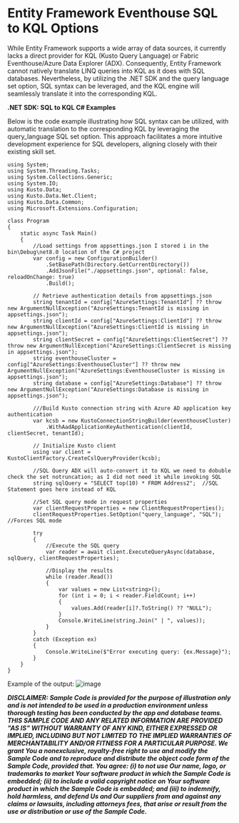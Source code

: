 # Entity Framework Eventhouse SQL to KQL Options
<link rel="icon" href="articles/fabric_16_color.svg" type="image/x-icon" >

While Entity Framework supports a wide array of data sources, it currently lacks a direct provider for KQL (Kusto Query Language) or Fabric Eventhouse/Azure Data Explorer (ADX). Consequently, Entity Framework cannot natively translate LINQ queries into KQL as it does with SQL databases. 
Nevertheless, by utilizing the .NET SDK and the query language set option, SQL syntax can be leveraged, and the KQL engine will seamlessly translate it into the corresponding KQL.

**.NET SDK: SQL to KQL  C# Examples**

Below is the code example illustrating how SQL syntax can be utilized, with automatic translation to the corresponding KQL by leveraging the query_language SQL set option. 
This approach facilitates a more intuitive development experience for SQL developers, aligning closely with their existing skill set.

```
using System;
using System.Threading.Tasks;
using System.Collections.Generic;
using System.IO;
using Kusto.Data;
using Kusto.Data.Net.Client;
using Kusto.Data.Common;
using Microsoft.Extensions.Configuration;

class Program
{
    static async Task Main()
    {
        //Load settings from appsettings.json I stored i in the bin\Debug\net8.0 location of the C# project
        var config = new ConfigurationBuilder()
            .SetBasePath(Directory.GetCurrentDirectory())
            .AddJsonFile("./appsettings.json", optional: false, reloadOnChange: true)
            .Build();

        // Retrieve authentication details from appsettings.json
        string tenantId = config["AzureSettings:TenantId"] ?? throw new ArgumentNullException("AzureSettings:TenantId is missing in appsettings.json");
        string clientId = config["AzureSettings:ClientId"] ?? throw new ArgumentNullException("AzureSettings:ClientId is missing in appsettings.json");
        string clientSecret = config["AzureSettings:ClientSecret"] ?? throw new ArgumentNullException("AzureSettings:ClientSecret is missing in appsettings.json");
        string eventhouseCluster = config["AzureSettings:EventhouseCluster"] ?? throw new ArgumentNullException("AzureSettings:EventhouseCluster is missing in appsettings.json");
        string database = config["AzureSettings:Database"] ?? throw new ArgumentNullException("AzureSettings:Database is missing in appsettings.json");

        ///Build Kusto connection string with Azure AD application key authentication
        var kcsb = new KustoConnectionStringBuilder(eventhouseCluster)
            .WithAadApplicationKeyAuthentication(clientId, clientSecret, tenantId);

        // Initialize Kusto client
        using var client = KustoClientFactory.CreateCslQueryProvider(kcsb);

        //SQL Query ADX will auto-convert it to KQL we need to dobuble check the set notruncation; as I did not need it while invoking SQL 
        string sqlQuery = "SELECT top(10) * FROM Address2";  //SQL Statement goes here instead of KQL 

        //Set SQL query mode in request properties
        var clientRequestProperties = new ClientRequestProperties();
        clientRequestProperties.SetOption("query_language", "SQL");  //Forces SQL mode

        try
        {
            //Execute the SQL query
            var reader = await client.ExecuteQueryAsync(database, sqlQuery, clientRequestProperties);

            //Display the results
            while (reader.Read())
            {
                var values = new List<string>();
                for (int i = 0; i < reader.FieldCount; i++)
                {
                    values.Add(reader[i]?.ToString() ?? "NULL");
                }
                Console.WriteLine(string.Join(" | ", values));
            }
        }
        catch (Exception ex)
        {
            Console.WriteLine($"Error executing query: {ex.Message}");
        }
    }
}
```

Example of the output: 
![image](https://github.com/user-attachments/assets/1a61d148-f73b-4c36-bb2c-dbf20b3893cc)


***DISCLAIMER: Sample Code is provided for the purpose of illustration only and is not intended to be used in a production environment unless thorough testing has been conducted by the app and database teams. THIS SAMPLE CODE AND ANY RELATED INFORMATION ARE PROVIDED "AS IS" WITHOUT WARRANTY OF ANY KIND, EITHER EXPRESSED OR IMPLIED, INCLUDING BUT NOT LIMITED TO THE IMPLIED WARRANTIES OF MERCHANTABILITY AND/OR FITNESS FOR A PARTICULAR PURPOSE. We grant You a nonexclusive, royalty-free right to use and modify the Sample Code and to reproduce and distribute the object code form of the Sample Code, provided that. You agree: (i) to not use Our name, logo, or trademarks to market Your software product in which the Sample Code is embedded; (ii) to include a valid copyright notice on Your software product in which the Sample Code is embedded; and (iii) to indemnify, hold harmless, and defend Us and Our suppliers from and against any claims or lawsuits, including attorneys fees, that arise or result from the use or distribution or use of the Sample Code.***
